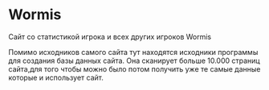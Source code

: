 # Wormis
Сайт со статистикой игрока и всех других игроков Wormis

Помимо исходников самого сайта тут находятся исходники программы для создания базы данных сайта. 
Она сканирует больше 10.000 страниц сайта,для того чтобы можно было потом получить уже те самые данные которые и использует сайт.
